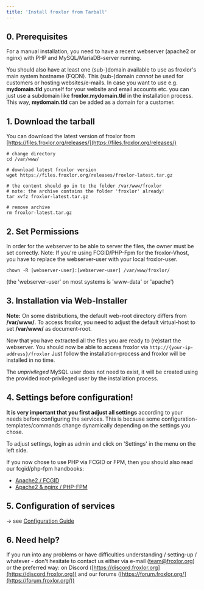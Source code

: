 ```yaml
---
title: 'Install froxlor from Tarball'
---
```


## 0. Prerequisites

For a manual installation, you need to have a recent webserver (apache2 or nginx) with PHP and MySQL/MariaDB-server running.

You should also have at least one (sub-)domain available to use as froxlor's main system hostname (FQDN). This (sub-)domain _cannot_ be used for customers or hosting websites/e-mails. In case you want to use e.g. **mydomain.tld** yourself for your website and email accounts etc. you can just use a subdomain like **froxlor.mydomain.tld** in the installation process. This way, **mydomain.tld** can be added as a domain for a customer.

## 1. Download the tarball

You can download the latest version of froxlor from [https://files.froxlor.org/releases/](https://files.froxlor.org/releases/)

````shell
# change directory
cd /var/www/

# download latest froxlor version
wget https://files.froxlor.org/releases/froxlor-latest.tar.gz

# the content should go in to the folder /var/www/froxlor
# note: the archive contains the folder 'froxlor' already!
tar xvfz froxlor-latest.tar.gz

# remove archive
rm froxlor-latest.tar.gz
````

## 2. Set Permissions

In order for the webserver to be able to server the files, the owner must be set correctly. Note: If you're using FCGID/PHP-Fpm for the froxlor-Vhost, you have to replace the webserver-user with your local froxlor-user.

````shell
chown -R [webserver-user]:[webserver-user] /var/www/froxlor/
````

(the 'webserver-user' on most systems is 'www-data' or 'apache')

## 3. Installation via Web-Installer

<div class="bg-yellow-200 text-grey-dk-300 p-3 mt-3"><b>Note:</b> On some distributions, the default web-root directory differs from <b>/var/www/</b>. To access froxlor, you need to adjust the default virtual-host to set <b>/var/www/</b> as document-root.</div>

Now that you have extracted all the files you are ready to (re)start the webserver. You should now be able to access froxlor via `http://{your-ip-address}/froxlor` Just follow the installation-process and froxlor will be installed in no time.

The _unprivileged_ MySQL user does not need to exist, it will be created using the provided root-privileged user by the installation process.

## 4. Settings before configuration!

**It is very important that you first adjust all settings** according to your needs before configuring the services. This is because some configuration-templates/commands change dynamically depending on the settings you chose.

To adjust settings, login as admin and click on 'Settings' in the menu on the left side.

If you now chose to use PHP via FCGID or FPM, then you should also read our fcgid/php-fpm handbooks:

* [Apache2 / FCGID](/general/configuration/fcgid.html)
* [Apache2 & nginx / PHP-FPM](/general/configuration/php-fpm.html)

## 5. Configuration of services

&#8594; see [Configuration Guide](/general/configuration/index.html)

## 6. Need help?
If you run into any problems or have difficulties understanding / setting-up / whatever - don't hesitate to contact us either via e-mail ([team@froxlor.org](mailto:team@froxlor.org)) or the preferred way: on Discord ([https://discord.froxlor.org](https://discord.froxlor.org)) and our forums ([https://forum.froxlor.org/](https://forum.froxlor.org/))